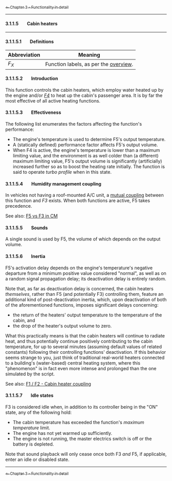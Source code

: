 [<sub>&#8592; Chapter 3 - Functionality in detail</sub>](./3_functionality_details.md)<br/>
***
#### 3.1.1.5&#160;&#160;&#160;&#160;&#160;&#160;&#160;&#160;Cabin heaters
***
#### 3.1.1.5.1&#160;&#160;&#160;&#160;&#160;&#160;&#160;&#160;Definitions

Abbreviation | Meaning
------------ | -------
*F<sub>X</sub>* | Function labels, as per the [overview](./3_functionality_details.md#3111overview).

#### 3.1.1.5.2&#160;&#160;&#160;&#160;&#160;&#160;&#160;&#160;Introduction

This function controls the cabin heaters, which employ water heated up by the engine and/or *[F4](./3114_auxiliary_heating.md)* to heat up the cabin's passenger area. It is by far the most effective of all active heating functions.

#### 3.1.1.5.3&#160;&#160;&#160;&#160;&#160;&#160;&#160;&#160;Effectiveness

The following list enumerates the factors affecting the function's performance:
* The engine's temperature is used to determine F5's output temperature.
* A (statically defined) performance factor affects F5's output volume.
* When F4 is active, the engine's temperature is lower than a maximum limiting value, and the environment is as well colder than (a different) maximum limiting value, F5's output volume is significantly (artificially) increased further so as to boost the heating rate initially. The function is said to operate *turbo profile* when in this state.

#### 3.1.1.5.4&#160;&#160;&#160;&#160;&#160;&#160;&#160;&#160;Humidity management coupling

In vehicles not having a roof-mounted A/C unit, a [mutual coupling](./3113_humidity_management.md#31135activation-profile-and-ac-based-heating--cooling-function-coupling) between this function and *F3* exists. When both functions are active, F5 takes precedence. 

See also: [F5 vs F3 in CM](./3113_humidity_management.md#31137f5-vs-f3-in-cm)

#### 3.1.1.5.5&#160;&#160;&#160;&#160;&#160;&#160;&#160;&#160;Sounds

A single sound is used by F5, the volume of which depends on the output volume.

#### 3.1.1.5.6&#160;&#160;&#160;&#160;&#160;&#160;&#160;&#160;Inertia

F5's activation delay depends on the engine's temperature's negative departure from a minimum positive value considered "normal", as well as on a random signal propagation delay; its deactivation delay is entirely random.

Note that, as far as deactivation delay is concerned, the cabin heaters *themselves*, rather than F5 (and potentially F3) controlling them, feature an additional kind of post-deactivation inertia, which, upon deactivation of both of the aforementioned functions, imposes significant delays concerning:
* the return of the heaters' output temperature to the temperature of the cabin, and
* the drop of the heater's output volume to zero.

What this practically means is that the cabin heaters will continue to radiate heat, and thus potentially continue positively contributing to the cabin temperature, for up to several minutes (assuming default values of related constants) following their controlling functions' deactivation. If this behavior seems strange to you, just think of traditional real-world heaters connected to a building's (water-based) central heating system, where this "phenomenon" is in fact even more intense and prolonged than the one simulated by the script.

See also: [F1 / F2 - Cabin heater coupling](./3112_driver_passenger_ac.md#311215cabin-heater-coupling)

#### 3.1.1.5.7&#160;&#160;&#160;&#160;&#160;&#160;&#160;&#160;Idle states

F3 is considered idle when, in addition to its controller being in the "ON" state, any of the following hold:
* The cabin temperature has exceeded the function's *maximum temperature* limit.
* The engine has not yet warmed up sufficiently.
* The engine is not running, the master electrics switch is off or the battery is depleted.

Note that sound playback will only cease once both F3 *and* F5, if applicable, enter an idle or disabled state.
***
[<sub>&#8592; Chapter 3 - Functionality in detail</sub>](./3_functionality_details.md)<br/>
